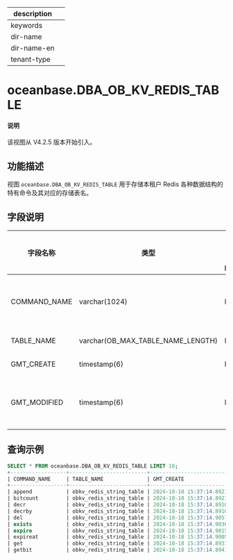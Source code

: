 |description||
|---|---|
|keywords||
|dir-name||
|dir-name-en||
|tenant-type||

# oceanbase.DBA_OB_KV_REDIS_TABLE

<main id="notice" type='explain'>
<h4>说明</h4>
<p>该视图从 V4.2.5 版本开始引入。</p>
</main>

## 功能描述

视图 `oceanbase.DBA_OB_KV_REDIS_TABLE` 用于存储本租户 Redis 各种数据结构的特有命令及其对应的存储表名。

## 字段说明

| **字段名称**   | **类型**     | **是否可以为 NULL**  | **描述**        |
|----------------|--------------|----------------------|-----------------|
| COMMAND_NAME   | varchar(1024) | NO  | Redis 命令名，如 get、set、hgetall。      |
| TABLE_NAME        | varchar(OB_MAX_TABLE_NAME_LENGTH)  | NO   | 数据表名。      |
| GMT_CREATE   | timestamp(6) | NO   | 创建时间。    | 
| GMT_MODIFIED | timestamp(6) | NO   | 最后修改时间，replace 时会修改该时间。   |

## 查询示例

```sql
SELECT * FROM oceanbase.DBA_OB_KV_REDIS_TABLE LIMIT 10;
+------------------+-------------------------+----------------------------+----------------------------+
| COMMAND_NAME     | TABLE_NAME              | GMT_CREATE                 | GMT_MODIFIED               |
+------------------+-------------------------+----------------------------+----------------------------+
| append           | obkv_redis_string_table | 2024-10-18 15:37:14.892133 | 2024-10-18 15:37:14.892133 |
| bitcount         | obkv_redis_string_table | 2024-10-18 15:37:14.892133 | 2024-10-18 15:37:14.892133 |
| decr             | obkv_redis_string_table | 2024-10-18 15:37:14.891078 | 2024-10-18 15:37:14.891078 |
| decrby           | obkv_redis_string_table | 2024-10-18 15:37:14.891078 | 2024-10-18 15:37:14.891078 |
| del              | obkv_redis_string_table | 2024-10-18 15:37:14.905749 | 2024-10-18 15:37:14.905749 |
| exists           | obkv_redis_string_table | 2024-10-18 15:37:14.903640 | 2024-10-18 15:37:14.903640 |
| expire           | obkv_redis_string_table | 2024-10-18 15:37:14.901581 | 2024-10-18 15:37:14.901581 |
| expireat         | obkv_redis_string_table | 2024-10-18 15:37:14.900527 | 2024-10-18 15:37:14.900527 |
| get              | obkv_redis_string_table | 2024-10-18 15:37:14.893146 | 2024-10-18 15:37:14.893146 |
| getbit           | obkv_redis_string_table | 2024-10-18 15:37:14.894190 | 2024-10-18 15:37:14.894190 |
```